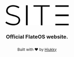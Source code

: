 <div align="center">
  <img width="200" alt="site logo" src="brand.svg"/>
</div>

<h3 align="center"> Official FlateOS website. </h3>

<p align="center">
  <sub>Built with ❤︎ by <a href="https://hiukky.com">Hiukky</a>
  <br/>
</p>

<br>
